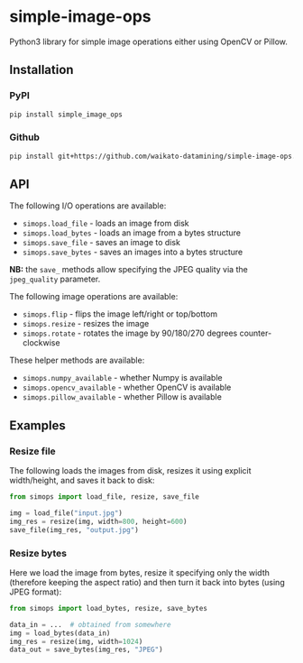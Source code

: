 # simple-image-ops
Python3 library for simple image operations either using OpenCV or Pillow.


## Installation

### PyPI

```bash
pip install simple_image_ops
```

### Github

```bash
pip install git+https://github.com/waikato-datamining/simple-image-ops.git
```

## API

The following I/O operations are available:

* `simops.load_file` - loads an image from disk
* `simops.load_bytes` - loads an image from a bytes structure
* `simops.save_file` - saves an image to disk
* `simops.save_bytes` - saves an images into a bytes structure

**NB:** the `save_` methods allow specifying the JPEG quality via the 
`jpeg_quality` parameter.

The following image operations are available:

* `simops.flip` - flips the image left/right or top/bottom
* `simops.resize` - resizes the image
* `simops.rotate` - rotates the image by 90/180/270 degrees counter-clockwise

These helper methods are available:

* `simops.numpy_available` - whether Numpy is available
* `simops.opencv_available` - whether OpenCV is available
* `simops.pillow_available` - whether Pillow is available


## Examples

### Resize file

The following loads the images from disk, resizes it using explicit width/height, 
and saves it back to disk:

```python
from simops import load_file, resize, save_file

img = load_file("input.jpg")
img_res = resize(img, width=800, height=600)
save_file(img_res, "output.jpg")
```

### Resize bytes

Here we load the image from bytes, resize it specifying only the width 
(therefore keeping the aspect ratio) and then turn it back into bytes
(using JPEG format):

```python
from simops import load_bytes, resize, save_bytes

data_in = ...  # obtained from somewhere
img = load_bytes(data_in)
img_res = resize(img, width=1024)
data_out = save_bytes(img_res, "JPEG")
```
